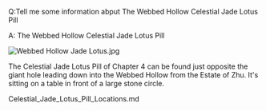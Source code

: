 Q:Tell me some information abput The Webbed Hollow Celestial Jade Lotus Pill

A:
The Webbed Hollow Celestial Jade Lotus Pill

![Webbed Hollow Jade Lotus.jpg](https://oyster.ignimgs.com/mediawiki/apis.ign.com/black-myth-wukong/c/c9/Webbed_Hollow_Jade_Lotus.jpg)

The Celestial Jade Lotus Pill of Chapter 4 can be found just opposite the giant hole leading down into the Webbed Hollow from the Estate of Zhu. It's sitting on a table in front of a large stone circle. 

Celestial_Jade_Lotus_Pill_Locations.md